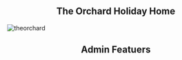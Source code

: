 
<h2 align="center">The Orchard Holiday Home</h2>

![theorchard](https://user-images.githubusercontent.com/96744665/187024916-442e0810-591a-4f22-a319-b2b03ddf94bd.jpg)


<h2 align="center">Admin Featuers</h2>
